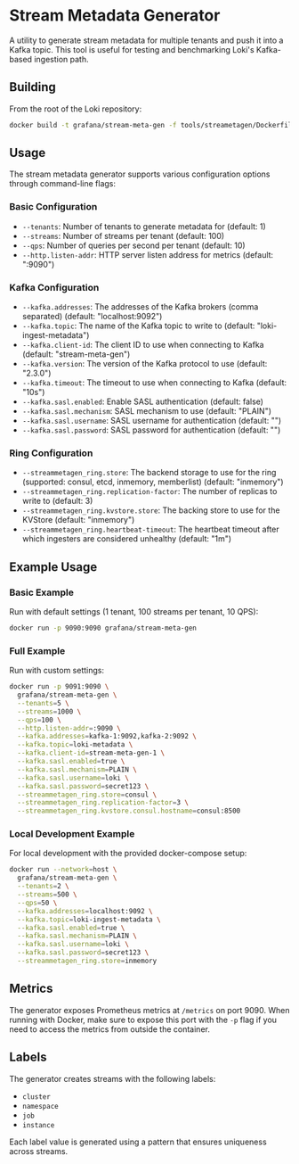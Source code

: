 # Stream Metadata Generator

A utility to generate stream metadata for multiple tenants and push it into a Kafka topic. This tool is useful for testing and benchmarking Loki's Kafka-based ingestion path.

## Building

From the root of the Loki repository:

```bash
docker build -t grafana/stream-meta-gen -f tools/streametagen/Dockerfile .
```

## Usage

The stream metadata generator supports various configuration options through command-line flags:

### Basic Configuration

- `--tenants`: Number of tenants to generate metadata for (default: 1)
- `--streams`: Number of streams per tenant (default: 100)
- `--qps`: Number of queries per second per tenant (default: 10)
- `--http.listen-addr`: HTTP server listen address for metrics (default: ":9090")

### Kafka Configuration

- `--kafka.addresses`: The addresses of the Kafka brokers (comma separated) (default: "localhost:9092")
- `--kafka.topic`: The name of the Kafka topic to write to (default: "loki-ingest-metadata")
- `--kafka.client-id`: The client ID to use when connecting to Kafka (default: "stream-meta-gen")
- `--kafka.version`: The version of the Kafka protocol to use (default: "2.3.0")
- `--kafka.timeout`: The timeout to use when connecting to Kafka (default: "10s")
- `--kafka.sasl.enabled`: Enable SASL authentication (default: false)
- `--kafka.sasl.mechanism`: SASL mechanism to use (default: "PLAIN")
- `--kafka.sasl.username`: SASL username for authentication (default: "")
- `--kafka.sasl.password`: SASL password for authentication (default: "")

### Ring Configuration

- `--streammetagen_ring.store`: The backend storage to use for the ring (supported: consul, etcd, inmemory, memberlist) (default: "inmemory")
- `--streammetagen_ring.replication-factor`: The number of replicas to write to (default: 3)
- `--streammetagen_ring.kvstore.store`: The backing store to use for the KVStore (default: "inmemory")
- `--streammetagen_ring.heartbeat-timeout`: The heartbeat timeout after which ingesters are considered unhealthy (default: "1m")

## Example Usage

### Basic Example

Run with default settings (1 tenant, 100 streams per tenant, 10 QPS):

```bash
docker run -p 9090:9090 grafana/stream-meta-gen
```

### Full Example

Run with custom settings:

```bash
docker run -p 9091:9090 \
  grafana/stream-meta-gen \
  --tenants=5 \
  --streams=1000 \
  --qps=100 \
  --http.listen-addr=:9090 \
  --kafka.addresses=kafka-1:9092,kafka-2:9092 \
  --kafka.topic=loki-metadata \
  --kafka.client-id=stream-meta-gen-1 \
  --kafka.sasl.enabled=true \
  --kafka.sasl.mechanism=PLAIN \
  --kafka.sasl.username=loki \
  --kafka.sasl.password=secret123 \
  --streammetagen_ring.store=consul \
  --streammetagen_ring.replication-factor=3 \
  --streammetagen_ring.kvstore.consul.hostname=consul:8500
```

### Local Development Example

For local development with the provided docker-compose setup:

```bash
docker run --network=host \
  grafana/stream-meta-gen \
  --tenants=2 \
  --streams=500 \
  --qps=50 \
  --kafka.addresses=localhost:9092 \
  --kafka.topic=loki-ingest-metadata \
  --kafka.sasl.enabled=true \
  --kafka.sasl.mechanism=PLAIN \
  --kafka.sasl.username=loki \
  --kafka.sasl.password=secret123 \
  --streammetagen_ring.store=inmemory
```

## Metrics

The generator exposes Prometheus metrics at `/metrics` on port 9090. When running with Docker, make sure to expose this port with the `-p` flag if you need to access the metrics from outside the container.

## Labels

The generator creates streams with the following labels:
- `cluster`
- `namespace`
- `job`
- `instance`

Each label value is generated using a pattern that ensures uniqueness across streams. 